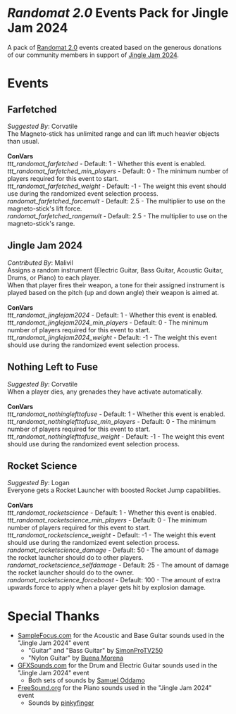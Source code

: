 # _Randomat 2.0_ Events Pack for Jingle Jam 2024
A pack of [Randomat 2.0](https://github.com/Malivil/TTT-Randomat-20) events created based on the generous donations of our community members in support of [Jingle Jam 2024](https://www.jinglejam.co.uk/).

# Events

## Farfetched
_Suggested By_: Corvatile\
The Magneto-stick has unlimited range and can lift much heavier objects than usual.
\
\
**ConVars**
\
_ttt_randomat_farfetched_ - Default: 1 - Whether this event is enabled.\
_ttt_randomat_farfetched_min_players_ - Default: 0 - The minimum number of players required for this event to start.\
_ttt_randomat_farfetched_weight_ - Default: -1 - The weight this event should use during the randomized event selection process.\
_randomat_farfetched_forcemult_ - Default: 2.5 - The multiplier to use on the magneto-stick's lift force.\
_randomat_farfetched_rangemult_ - Default: 2.5 - The multiplier to use on the magneto-stick's range.

## Jingle Jam 2024
_Contributed By_: Malivil\
Assigns a random instrument (Electric Guitar, Bass Guitar, Acoustic Guitar, Drums, or Piano) to each player.\
When that player fires their weapon, a tone for their assigned instrument is played based on the pitch (up and down angle) their weapon is aimed at.
\
\
**ConVars**
\
_ttt_randomat_jinglejam2024_ - Default: 1 - Whether this event is enabled.\
_ttt_randomat_jinglejam2024_min_players_ - Default: 0 - The minimum number of players required for this event to start.\
_ttt_randomat_jinglejam2024_weight_ - Default: -1 - The weight this event should use during the randomized event selection process.

## Nothing Left to Fuse
_Suggested By_: Corvatile\
When a player dies, any grenades they have activate automatically.
\
\
**ConVars**
\
_ttt_randomat_nothinglefttofuse_ - Default: 1 - Whether this event is enabled.\
_ttt_randomat_nothinglefttofuse_min_players_ - Default: 0 - The minimum number of players required for this event to start.\
_ttt_randomat_nothinglefttofuse_weight_ - Default: -1 - The weight this event should use during the randomized event selection process.

## Rocket Science
_Suggested By_: Logan\
Everyone gets a Rocket Launcher with boosted Rocket Jump capabilities.
\
\
**ConVars**
\
_ttt_randomat_rocketscience_ - Default: 1 - Whether this event is enabled.\
_ttt_randomat_rocketscience_min_players_ - Default: 0 - The minimum number of players required for this event to start.\
_ttt_randomat_rocketscience_weight_ - Default: -1 - The weight this event should use during the randomized event selection process.\
_randomat_rocketscience_damage_ - Default: 50 - The amount of damage the rocket launcher should do to other players.\
_randomat_rocketscience_selfdamage_ - Default: 25 - The amount of damage the rocket launcher should do to the owner.\
_randomat_rocketscience_forceboost_ - Default: 100 - The amount of extra upwards force to apply when a player gets hit by explosion damage.

# Special Thanks
- [SampleFocus.com](https://samplefocus.com) for the Acoustic and Base Guitar sounds used in the "Jingle Jam 2024" event
  - "Guitar" and "Bass Guitar" by [SimonProTV250](https://samplefocus.com/users/simonprotv250)
  - "Nylon Guitar" by [Buena Morena](https://samplefocus.com/users/buena-morena)
- [GFXSounds.com](https://gfxsounds.com) for the Drum and Electric Guitar sounds used in the "Jingle Jam 2024" event
  - Both sets of sounds by [Samuel Oddamo](https://gfxsounds.com/blog/samuel-oddamo/)
- [FreeSound.org](https://freesound.org) for the Piano sounds used in the "Jingle Jam 2024" event
  - Sounds by [pinkyfinger](https://freesound.org/people/pinkyfinger/)